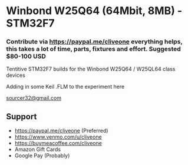 # Winbond W25Q64 (64Mbit, 8MB) - STM32F7
### Contribute via   https://paypal.me/cliveone  everything helps, this takes a lot of time, parts, fixtures and effort. Suggested $80-100 USD

Tentitive STM32F7 builds for the Winbond W25Q64 / W25QL64 class devices

Adding in some Keil .FLM to the experiment here

 sourcer32@gmail.com
 
##  Support
 
  *  https://paypal.me/cliveone (Preferred)
  *  https://www.venmo.com/u/cliveone
  *  https://buymeacoffee.com/cliveone
  *  Amazon Gift Cards
  *  Google Pay (Probably)
